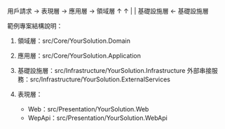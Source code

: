 用戶請求 → 表現層 → 應用層 → 領域層
             ↑         ↑
             |         |
          基礎設施層 ← 基礎設施層

範例專案結構說明：
1. 領域層：src/Core/YourSolution.Domain
2. 應用層：src/Core/YourSolution.Application
3. 基礎設施層：src/Infrastructure/YourSolution.Infrastructure
   外部串接服務：src/Infrastructure/YourSolution.ExternalServices

4. 表現層：
   - Web：src/Presentation/YourSolution.Web
   - WepApi：src/Presentation/YourSolution.WebApi
